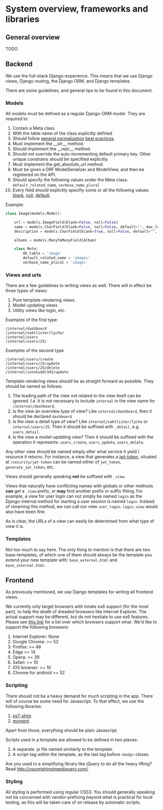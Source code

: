 # System overview, frameworks and libraries

## General overview

TODO

## Backend
We use the full-stack Django-experience. This means that we use Django views, Django routing, the Django ORM, and Django templates.

There are some guidelines, and general tips to be found in this document.

### Models
All models must be defined as a regular Django-ORM model. They are required to:

1. Contain a Meta class
2. With the table name of the class explicitly defined
3. Should follow [general normalization](https://en.wikipedia.org/wiki/Database_normalization) [best practices](http://agiledata.org/essays/dataNormalization.html).
4. Must implement the \_\_str\_\_ method.
5. Should implement the \_\_repr\_\_ method.
6. Should not override the auto-incrementing default primary key. Other unique constrains should be specified explicitly.
7. Must implement the get_absolute_url method.
8. Must be given a DRF ModelSerializer and ModelView, and then be registered on the API.
9. Should specify the following values under the Meta class: `default_related_name`, `verbose_name_plural`
10. Every field should explicitly specifiy some or all the following values: [blank](https://docs.djangoproject.com/en/1.11/ref/models/fields/#blank), [null](https://docs.djangoproject.com/en/1.11/ref/models/fields/#null), [default](https://docs.djangoproject.com/en/1.11/ref/models/fields/#default).


Example:

```python
class Image(models.Model):

    url = models.ImageField(blank=False, null=False)
    name = models.CharField(blank=False, null=False, default="", max_length=128)
    description = models.CharField(blank=True, null=False, default="", max_length=None)

    albums = models.ManyToManyField(Album)

    class Meta:
        db_table = 'image'
        default_related_name = 'images'
        verbose_name_plural = 'images'
```


### Views and urls
There are a few guidelines to writing views as well. There will in effect be three types of views:
1. Pure template-rendering views.
2. Model-updating views
3. Utility views like login, etc.

Examples of the first type:
```
/internal/dashboard
/internal/vaktlister/lyche/
/internal/users
/internal/users/25/
```

Examples of the second type
```
/internal/users/create
/internal/users/25/update
/internal/users/25/delete
/internal/innskudd/343/update
```

Template-rendering views should be as straight forward as possible. They should be named as follows:

1. The leading path of the view not related to the view itself can be ignored. I.e. it is not necessary to include `internal` in the view name for `/internal/dashboard`.
2. Is the view an overview type of view? Like `internal/dashboard`, then it should be declared `dashboard`
3. Is the view a detail type of view? Like `internal/vaktlister/lyche` or `internal/users/25`. Then it should be suffixed with `_detail`, e.g. `users_detail`.
4. Is the view a model-updating view? Then it should be suffixed with the operation it represents: `users_create`, `users_update`, `users_delete`.

Any other view should be named simply after what service it yield / resource it returns. For instance, a view that generates a [jwt-token](https://jwt.io/), situated at `/security/jwt-token` can be named either of `jwt_token`, `generate_jwt_token`, etc.

Views should generally speaking **not** be suffixed with `_view`.

Views that naturally have conflicting names with globals or other methods **can** get a `_view` prefix, or **may** find another prefix or suffix fitting. For example, a view for user login can not simply be named `login` as the Django-internal method for starting a user session is named `login`. Instead of renaming this method, we can call our view
`user_login`. `login_view` would also have been fine.

As is clear, the URLs of a view can easily be determined from what type of view it is.


### Templates

Not too much to say here. The only thing to mention is that there are two base-templates, of which one of them should always be the template you extend your new template with: `base_external.html` and `base_internal.html`.


## Frontend

As previously mentioned, we use Django templates for writing all frontend views.

We currently only target browsers with innate es6 support (for the most part), to help the death of dreaded browsers like Internet Explorer. The actual support may be different, but do not hesitate to use es6 features. Please see [this link](https://kangax.github.io/compat-table/es6/) for a list over which browsers support what. We'd like to support the following browsers:

1. Internet Explorer: None
2. Google Chrome: >= 52
3. Firefox: >= 48
4. Edge >= 14
5. Opera: >= 39
6. Safari: >= 10
7. IOS browser: >= 10
8. Chrome for android >= 52

### Scripting

There should not be a heavy demand for much scripting in the app. There will of course be some need for Javascript. To that effect, we use the following libraries:

1. [es7-shim](https://github.com/es-shims/es7-shim)
2. [moment](https://momentjs.com/docs/)

Apart from those, everything should be plain Javascript.

Scripts used in a template are allowed to be defined in two places:
1. A separate .js file named similarily to the template.
2. A script-tag within the template, as the last tag before `<body>` closes.

Are you used to a simplifying library like jQuery to do all the heavy lifting? Read http://youmightnotneedjquery.com/.

### Styling
All styling is performed using regular CSS3. You should generally speaking not be concerned with vendor-prefixing beyond what is practical for local testing, as this will be taken care of on release by automatic scripts.
